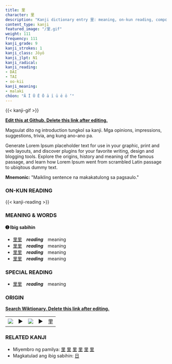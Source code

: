 ```yaml
---
title: 里
character: 里
description: "Kanji dictionary entry 里: meaning, on-kun reading, compounds, origin, related kanji"
content_type: kanji
featured_image: "/里.gif"
weight: 111
frequency: 111
kanji_grade: 9
kanji_strokes: 1
kanji_class: Jōyō
kanji_jlpt: N1
kanji_radical: 
kanji_reading: 
- DAI
- TAI
- oo-kii
kanji_meaning:
- malaki
chōon: "Ā Ī Ū Ē Ō ā ī ū ē ō ’"
---
```

[//]: # (Don't edit the line below. Kanji animated GIF code is automatically generated.)
{{< kanji-gif >}}

[//]: # (Edit below this line.)

**[Edit this at Github. Delete this link after editing.](https://github.com/tim0g/tim/tree/main/content/kanji/里/index.md)**

Magsulat dito ng introduction tungkol sa kanji. Mga opinions, impressions, suggestions, trivia, ang kung ano-ano pa.

Generate Lorem Ipsum placeholder text for use in your graphic, print and web layouts, and discover plugins for your favorite writing, design and blogging tools. Explore the origins, history and meaning of the famous passage, and learn how Lorem Ipsum went from scrambled Latin passage to ubiqitous dummy text.
 
**Mnemonic:** "Maikling sentence na makakatulong sa pagsaulo."

### ON-KUN READING

[//]: # (Don't edit the line below. ON-KUN READING code is automatically generated.)
{{< kanji-reading >}}

### MEANING & WORDS

#### ➊ **Ibig sabihin**
  - [里](../里)[里](../里)　***reading***　meaning
  - [里](../里)[里](../里)　***reading***　meaning
  - [里](../里)[里](../里)　***reading***　meaning
  - [里](../里)[里](../里)　***reading***　meaning

### SPECIAL READING
  - [里](../里)[里](../里)　***reading***　meaning

### ORIGIN

**[Search Wiktionary. Delete this link after editing.](https://wiktionary.org/wiki/里)**
<table class="kanji-table"><tr><td>
<img src="60px-里-bronze.svg.png">
</td><td>▶</td><td>
<img src="60px-里-oracle.svg.png">
</td><td>▶</td>
<td class="kanji-origin">里</td>
</tr></table>

### RELATED KANJI
- Miyembro ng pamilya: [里](../里) [里](../里) [里](../里) [里](../里) [里](../里) [里](../里)
- Magkatulad ang ibig sabihin: [日](../日)
